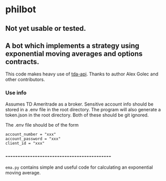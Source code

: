 # philbot
## Not yet usable or tested.
## A bot which implements a strategy using exponential moving averages and options contracts.
This code makes heavy use of [tda-api](https://github.com/alexgolec/tda-api). Thanks to author Alex Golec and other contributors.

### Use info
Assumes TD Ameritrade as a broker.
Sensitive account info should be stored in a .env file in the root directory. The program will also generate a token.json in the root directory. Both of these should be git ignored.

The .env file should be of the form
```
account_number = "xxx" 
account_password = "xxx"  
client_id = "xxx" 
```

### -------------------------------------------
`ema.py` contains simple and useful code for calculating an exponential moving average.
